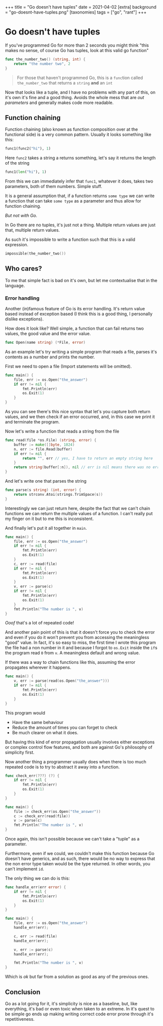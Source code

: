 +++
title = "Go doesn't have tuples"
date = 2021-04-02
[extra]
background = "go-doesnt-have-tuples.png"
[taxonomies]
tags = ["go", "rant"]
+++

# Go doesn't have tuples

If you've programmed Go for more than 2 seconds you might think "this makes no
sense, of course Go has tuples, look at this valid go function"

```go
func the_number_two() (string, int) {
    return "the number two", 2
}
```

> For those that haven't programmed Go, this is a `func`tion called
> `the_number_two` that returns a `string` **and** an `int`

Now that looks like a tuple, and I have no problems with any part of this, on
it's own it's fine and a good thing. Avoids the whole mess that are _out
parameters_ and generally makes code more readable.

## Function chaining

Function chaining (also known as function composition over at the functional
side) is a very common pattern. Usually it looks something like this:

```py
func1(func2("hi"), 1)
```

Here `func2` takes a string a returns something, let's say it returns the length
of the string

```py
func1(len("hi"), 1)
```

From this we can immediately infer that `func1`, whatever it does, takes two
parameters, both of them numbers. Simple stuff.

It is a general assumption that, if a function returns `some type` we can write
a function that can take `some type` as a parameter and thus allow for function
chaining.

_But not with Go._

In Go there are no tuples, it's just not a thing. Multiple return values are
just that, multiple return values.

As such it's impossible to write a function such that this is a valid
expression.

```go
impossible(the_number_two())
```

## Who cares?

To me that simple fact is bad on it's own, but let me contextualise that in the
language.

### Error handling

Another (in)famous feature of Go is its error handling. It's return value based
instead of exception based (I think this is a good thing, I personally dislike
exceptions).

How does it look like? Well simple, a function that can fail returns two values,
the good value and the error value.

```go
func Open(name string) (*File, error)
```

As an example let's try writing a simple program that reads a file, parses it's
contents as a number and prints the number.

First we need to open a file (Import statements will be omitted).

```go
func main() {
    file, err := os.Open("the_answer")
    if err != nil {
        fmt.Println(err)
        os.Exit(1)
    }
}
```

As you can see there's this nice syntax that let's you capture both return
values, and we then check if an error occurred, and, in this case we print it
and terminate the program.

Now let's write a function that reads a string from the file

```go
func read(file *os.File) (string, error) {
    buffer := make([]byte, 1024)
    n, err := file.Read(buffer)
    if err != nil {
        return "", err // yes, I have to return an empty string here
    }
    return string(buffer[:n]), nil // err is nil means there was no error
}
```

And let's write one that parses the string

```go
func parse(s string) (int, error) {
    return strconv.Atoi(strings.TrimSpace(s))
}
```

Interestingly we can just return here, despite the fact that we can't chain
functions we can return the multiple values of a function. I can't really put my
finger on it but to me this is inconsistent.


And finally let's put it all together in `main`.

```go
func main() {
    file, err := os.Open("the_answer")
    if err != nil {
        fmt.Println(err)
        os.Exit(1)
    }
    c, err := read(file)
    if err != nil {
        fmt.Println(err)
        os.Exit(1)
    }
    v, err := parse(c)
    if err != nil {
        fmt.Println(err)
        os.Exit(1)
    }
    fmt.Println("The number is ", v)
}
```

_Ooof_ that's a lot of repeated code!

And another pain point of this is that it doesn't force you to check the error
and even if you do it won't prevent you from accessing the meaningless "good"
value. In fact, it's so easy to miss, the first time I wrote this program the
file had a non number in it and because I forgot to `os.Exit` inside the `if`s
the program read `0` from `v`. A meaningless default and wrong value.

If there was a way to chain functions like this, assuming the error propagates
wherever it happens.

```go
func main() {
    v, err := parse(read(os.Open("the_answer")))
    if err != nil {
        fmt.Println(err)
        os.Exit(1)
    }
}
```

This program would
- Have the same behaviour
- Reduce the amount of times you can forget to check
- Be much clearer on what it does.


But having this kind of error propagation usually involves either exceptions or
complex control flow features, and both are against Go's philosophy of simplicity
first.

Now another thing a programmer usually does when there is too much repeated code
is to try to abstract it away into a function.

```go
func check_err(???) (?) {
    if err != nil {
        fmt.Println(err)
        os.Exit(1)
    }
}

func main() {
    file := check_err(os.Open("the_answer"))
    c := check_err(read(file))
    v := parse(c)
    fmt.Println("The number is ", v)
}
```

Once again, this isn't possible because we can't take a "tuple" as a parameter.

Furthermore, even if we could, we couldn't make this function because Go doesn't
have generics, and as such, there would be no way to express that the non error
type taken would be the type returned. In other words, you can't implement `id`.

The only thing we can do is this:

```go
func handle_err(err error) {
    if err != nil {
        fmt.Println(err)
        os.Exit(1)
    }
}

func main() {
    file, err := os.Open("the_answer")
    handle_err(err);

    c, err := read(file)
    handle_err(err);

    v, err := parse(c)
    handle_err(err);

    fmt.Println("The number is ", v)
}
```

Which is _ok_ but far from a solution as good as any of the previous ones.

## Conclusion

Go as a lot going for it, it's simplicity is nice as a baseline, but, like
everything, it's bad or even toxic when taken to an extreme. In it's quest to be
simple go ends up making writing correct code error prone through it's
repetitiveness.
